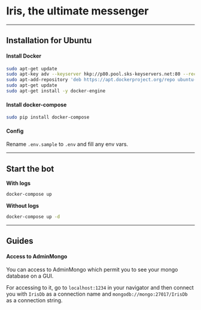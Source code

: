 # Iris, the ultimate messenger

---

## Installation for Ubuntu

#### Install Docker

```bash
sudo apt-get update
sudo apt-key adv --keyserver hkp://p80.pool.sks-keyservers.net:80 --recv-keys 58118E89F3A912897C070ADBF76221572C52609D
sudo apt-add-repository 'deb https://apt.dockerproject.org/repo ubuntu-xenial main'
sudo apt-get update
sudo apt-get install -y docker-engine
```

#### Install docker-compose
```bash
sudo pip install docker-compose
```

#### Config
Rename `.env.sample` to `.env` and fill any env vars.

---

## Start the bot

**With logs**
```bash
docker-compose up
```

**Without logs**
```bash
docker-compose up -d
```

---

## Guides

#### Access to AdminMongo
You can access to AdminMongo which permit you to see your mongo database on a GUI.

For accessing to it, go to `localhost:1234` in your navigator and then connect you with `IrisDb` as a connection name and `mongodb://mongo:27017/IrisDb` as a connection string.
